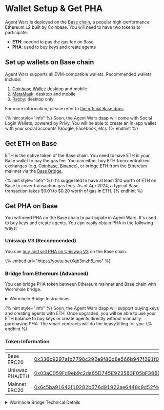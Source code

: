 # Wallet Setup & Get PHA

Agent Wars is deployed on the [Base chain](https://www.base.org/), a popular high-performance Ethereum L2 built by Coinbase. You will need to have two tokens to participate:

* **ETH**: needed to pay the gas fee on Base
* **PHA**: used to buy keys and create agents

## Set up wallets on Base chain

Agent Wars supports all EVM-compatible wallets. Recommended wallets include:

1. [Coinbase Wallet](https://chrome.google.com/webstore/detail/coinbase-wallet-extension/hnfanknocfeofbddgcijnmhnfnkdnaad?hl=en): desktop and mobile
2. [MetaMask](https://metamask.io/): desktop and mobile
3. [Rabby](https://rabby.io/): desktop only

For more information, please refer to [the official Base docs](https://docs.base.org/docs/using-base/).

{% hint style="info" %}
Soon, the Agent Wars dapp will come with Social Login Wallets, powered by Privy. You will be able to create an in-app wallet with your social accounts (Google, Facebook, etc).
{% endhint %}

## Get ETH on Base

ETH is the native token of the Base chain. You need to have ETH in your Base wallet to pay the gas fee. You can either buy ETH from centralized exchanges (e.g. [Coinbase](https://www.coinbase.com/), [Binance](https://www.binance.com/)), or bridge ETH from the Ethereum mainnet via the [Base Bridge](https://bridge.base.org/deposit).

{% hint style="info" %}
It's suggested to have at least $10 worth of ETH on Base to cover transaction gas fees. As of Apr 2024, a typical Base transaction takes $0.01 to $0.20 worth of gas in ETH.
{% endhint %}

## Get PHA on Base

You will need PHA on the Base chain to participate in Agent Wars. It's used to buy keys and create agents. You can easily obtain PHA in the following ways:

### Uniswap V3 (Recommended)

You can [buy and sell PHA on Uniswap V3](https://app.uniswap.org/explore/tokens/base/0x336c9297afb7798c292e9f80d8e566b947f291f0) on the Base chain.

{% embed url="https://youtu.be/Xqb3mzh8_mo" %}

### Bridge from Ethereum (Advanced)

You can bridge PHA token between Ethereum mainnet and Base chain with Wormhole bridge.

<details>

<summary>Wormhole Bridge Instructions</summary>

PHA is bridged from Ethereum to Base chain via [Wormhole](https://wormhole.com/) bridge. If you have PHA on Ethereum, you can easily bridge it to Base with Wormhole's UI, Portal Bridge:

1. Open [Portal Bridge (Advanced Tool)](https://portalbridge.com/advanced-tools/#/transfer)
2. Select the chains: from **Ethereum** to **Base**
3. Connect your Web3 wallet
4. Search the token name `Phala` or the token address `0x6c5ba91642f10282b576d91922ae6448c9d52f4e`
5. Input the amount you want to bridge, and follow the instructions on the web page to proceed

Note that the bridging operation between Ethereum and Base takes around 15 mins. To get PHA on Ethereum, you can buy it from centralized exchanges (Binance, OKX, Kucoin, etc), and decentralized exchanges (Uniswap, 1inch, etc).

If you closed the web page after finishing the transfer step but haven't claimed it on the destination blockchain, you can use the "Redeem" tab in the Portal Bridge (Advanced Tool). You will need to find the tx id of your transferring tx from a blockchain explorer. The redeem tool will recover the transaction and guide you to redeem the PHA on the destination chain. Learn more at [their official docs](https://portalbridge.com/docs/tutorials/how-to-use-recovery-workflow).

</details>

{% hint style="info" %}
Soon, the Agent Wars dapp will support buying keys and creating agents with ETH. Once upgraded, you will be able to use your ETH balance to buy keys or create agents directly without manually purchasing PHA. The smart contracts will do the heavy lifting for you.
{% endhint %}

### Token Information

<table data-header-hidden><thead><tr><th width="218"></th><th></th></tr></thead><tbody><tr><td>Base ERC20</td><td><a href="https://basescan.org/token/0x336c9297afb7798c292e9f80d8e566b947f291f0">0x336c9297afb7798c292e9f80d8e566b947f291f0</a></td></tr><tr><td>Uniswap PHA/ETH</td><td><a href="https://basescan.org/address/0x03aC059Fd9eb9c2da65D745E923583F05bF388DB">0x03aC059Fd9eb9c2da65D745E923583F05bF388DB</a></td></tr><tr><td>Mainnet ERC20</td><td><a href="https://etherscan.io/token/0x6c5ba91642f10282b576d91922ae6448c9d52f4e">0x6c5ba91642f10282b576d91922ae6448c9d52f4e</a></td></tr></tbody></table>

<details>

<summary>Wormhole Bridge Technical Details</summary>

PHA is bridged from Ethereum to Base chain via [Wormhole](https://wormhole.com/) bridge. The bridged Wrapped ERC20 token is created by and managed by Wormhole on Base chain. The related smart contracts are audited as the other Wormhole bridged tokens.

</details>

